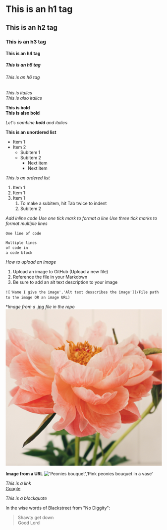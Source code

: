 # This is an h1 tag
## This is an h2 tag
### This is an h3 tag
#### This is an h4 tag
##### This is an h5 tag
###### This is an h6 tag

*This is italics* <br>
_This is also italics_

**This is bold** <br>
__This is also bold__

_Let's combine **bold** and italics_

**This is an unordered list**
* Item 1
* Item 2
  * Subitem 1
  * Subitem 2
    * Next item
    * Next item

*This is an ordered list*
1. Item 1
2. Item 1
3. Item 1
    1. To make a subitem, hit Tab twice to indent
    2. Subitem 2

*Add inline code*
_Use one tick mark to format a line_
_Use three tick marks to format multiple lines_

`One line of code`

```
Multiple lines
of code in
a code block
```

*How to upload an image*
1. Upload an image to GitHub (Upload a new file)
2. Reference the file in your Markdown
3. Be sure to add an alt text description to your image

`!['Name I give the image','Alt text desscribes the image'](/File path to the image OR an image URL)`

**Image from a .jpg file in the repo*
!['Peony','Peony flower bloom'](/peony.jpg)

**Image from a URL**
!['Peonies bouquet','Pink peonies bouquet in a vase'](https://dy1yydbfzm05w.cloudfront.net/media/catalog/product/cache/39b52c4cabb46819553175347e38b212/f/a/famingo_peony_vase.jpg)


*This is a link*<br>
[Google](https://www.google.com/)

*This is a blockquote*

In the wise words of Blackstreet from "No Diggity":

> Shawty get down<br>
> Good Lord








